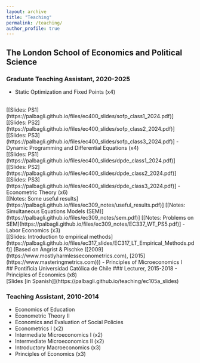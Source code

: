 ```yaml
---
layout: archive
title: "Teaching"
permalink: /teaching/
author_profile: true
---
```


## The London School of Economics and Political Science

### Graduate Teaching Assistant, 2020-2025
- Static Optimization and Fixed Points (x4)
<br>
[[Slides: PS1](https://palbagli.github.io/files/ec400_slides/sofp_class1_2024.pdf)]
[[Slides: PS2](https://palbagli.github.io/files/ec400_slides/sofp_class2_2024.pdf)]
[[Slides: PS3](https://palbagli.github.io/files/ec400_slides/sofp_class3_2024.pdf)]
- Dynamic Programming and Differential Equations (x4)
<br>
[[Slides: PS1](https://palbagli.github.io/files/ec400_slides/dpde_class1_2024.pdf)]
[[Slides: PS2](https://palbagli.github.io/files/ec400_slides/dpde_class2_2024.pdf)]
[[Slides: PS3](https://palbagli.github.io/files/ec400_slides/dpde_class3_2024.pdf)]
- Econometric Theory (x6)
<br>
[[Notes: Some useful results](https://palbagli.github.io/files/ec309_notes/useful_results.pdf)]
[[Notes: Simultaneous Equations Models (SEM)](https://palbagli.github.io/files/ec309_notes/sem.pdf)]
[[Notes: Problems on SEM](https://palbagli.github.io/files/ec309_notes/EC337_WT_PS5.pdf)]
- Labor Economics (x3)
<br>
[[Slides: Introduction to empirical methods](https://palbagli.github.io/files/ec317_slides/EC317_LT_Empirical_Methods.pdf)]
(Based on Angrist & Pischke ([2009](https://www.mostlyharmlesseconometrics.com), [2015](https://www.masteringmetrics.com)))
- Principles of Microeconomics I


<br>
## Pontificia Universidad Católica de Chile
### Lecturer, 2015-2018
- Principles of Economics (x8)	
<br>
[Slides [in Spanish]](https://palbagli.github.io/teaching/ec105a_slides)

### Teaching Assistant, 2010-2014
- Economics of Education
- Econometric Theory II
- Economics and Evaluation of Social Policies
- Econometrics I (x2)
- Intermediate Microeconomics I (x2)
- Intermediate Microeconomics II (x2)
- Introductory Macroeconomics (x3)
- Principles of Economics (x3)